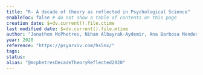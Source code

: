 ```yaml
---
title: "R- A decade of theory as reflected in Psychological Science"
enableToc: false # do not show a table of contents on this page
creation date: $=dv.current().file.ctime
last modified date: $=dv.current().file.mtime
author: "Jonathon McPhetres, Nihan Albayrak-Aydemir, Ana Barbosa Mendes, Elvina C. Chow, Patricio Gonzalez-Marquez, Erin Loukras, Annika Maus, Aoife O'Mahony, Christina Pomareda, Maximilian Primbs, Shalaine Sackman, Conor Smithson, Kirill Volodko"
year: 2020
reference: "https://psyarxiv.com/hs5nx/"
tags: 
status: 
alias: "@mcphetresDecadeTheoryReflected2020"
---
```



